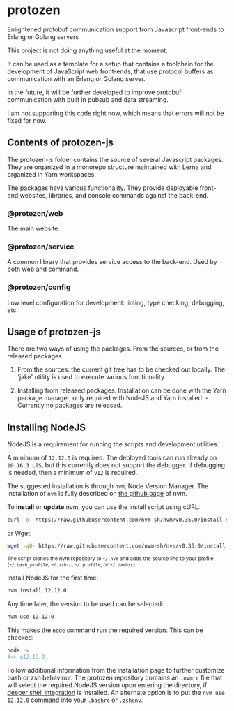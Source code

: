 # protozen

Enlightened protobuf communication support from Javascript front-ends to Erlang or Golang servers

This project is not doing anything useful at the moment.

It can be used as a template for a setup that contains a toolchain for the development of JavaScript
web front-ends, that use protocol buffers as communication with an Erlang or Golang server.

In the future, it will be further developed to improve protobuf communication with built in pubsub and
data streaming.

I am not supporting this code right now, which means that errors will not be fixed for now.

## Contents of protozen-js

The protozen-js folder contains the source of several Javascript packages. They are organized in a
monorepo structure maintained with Lerna and organized in Yarn workspaces.

The packages have various functionality. They provide deployable front-end websites, libraries, and
console commands against the back-end.

### @protozen/web

The main website.

### @protozen/service

A common library that provides service access to the back-end. Used by both web and command.

### @protozen/config

Low level configuration for development: linting, type checking, debugging, etc.

## Usage of protozen-js

There are two ways of using the packages. From the sources, or from the released packages.

1. From the sources: the current git tree has to be checked out locally. The 'jake' utility is used to
   execute various functionality.

2. Installing from released packages. Installation can be done with the Yarn package manager,
   only required with NodeJS and Yarn installed. - Currently no packages are released.

## Installing NodeJS

NodeJS is a requirement for running the scripts and development utilities.

A minimum of `12.12.0` is required. The deployed tools can run already on `10.16.3 LTS`, but
this currently does not support the debugger. If debugging is needed, then a minimum of `v12`
is required.

The suggested installation is through `nvm`, Node Version Manager. The installation of `nvm` is
fully described on [the github page](https://github.com/nvm-sh/nvm) of nvm.

To **install** or **update** nvm, you can use the install script using cURL:

```sh
curl -o- https://raw.githubusercontent.com/nvm-sh/nvm/v0.35.0/install.sh | bash
```

or Wget:

```sh
wget -qO- https://raw.githubusercontent.com/nvm-sh/nvm/v0.35.0/install.sh | bash
```

<sub>The script clones the nvm repository to `~/.nvm` and adds the source line to your profile
(`~/.bash_profile`, `~/.zshrc`, `~/.profile`, or `~/.bashrc`).</sub>

Install NodeJS for the first time:

```sh
nvm install 12.12.0
```

Any time later, the version to be used can be selected:

```sh
nvm use 12.12.0
```

This makes the `node` command run the required version. This can be checked:

```sh
node -v
#=> v12.12.0
```

Follow additional information from the installation page to further customize bash or zsh behaviour. The
protozen repository contains an `.nvmrc` file that will select the required NodeJS version upon entering
the directory, if
[deeper shell integration](https://github.com/nvm-sh/nvm/blob/master/README.md#deeper-shell-integration)
is installed. An alternate option is to put the `nvm use 12.12.0` command into your `.bashrc` or `.zshenv`.
